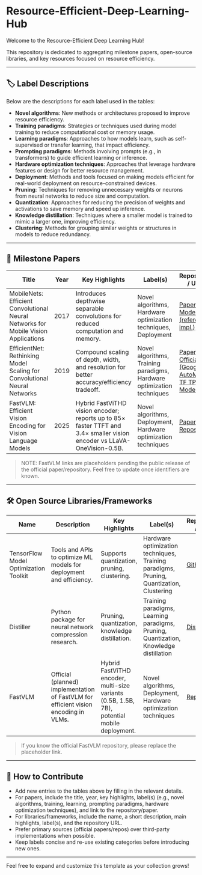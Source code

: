 # Resource-Efficient-Deep-Learning-Hub

Welcome to the Resource-Efficient Deep Learning Hub!  

This repository is dedicated to aggregating milestone papers, open-source libraries, and key resources focused on resource efficiency.

---

## 🏷️ Label Descriptions

Below are the descriptions for each label used in the tables:

- **Novel algorithms**: New methods or architectures proposed to improve resource efficiency.
- **Training paradigms**: Strategies or techniques used during model training to reduce computational cost or memory usage.
- **Learning paradigms**: Approaches to how models learn, such as self-supervised or transfer learning, that impact efficiency.
- **Prompting paradigms**: Methods involving prompts (e.g., in transformers) to guide efficient learning or inference.
- **Hardware optimization techniques**: Approaches that leverage hardware features or design for better resource management.
- **Deployment**: Methods and tools focused on making models efficient for real-world deployment on resource-constrained devices.
- **Pruning**: Techniques for removing unnecessary weights or neurons from neural networks to reduce size and computation.
- **Quantization**: Approaches for reducing the precision of weights and activations to save memory and speed up inference.
- **Knowledge distillation**: Techniques where a smaller model is trained to mimic a larger one, improving efficiency.
- **Clustering**: Methods for grouping similar weights or structures in models to reduce redundancy.

---

## 📄 Milestone Papers

| Title | Year | Key Highlights | Label(s) | Repository / URL |
|-------|------|----------------|----------|------------------|
| MobileNets: Efficient Convolutional Neural Networks for Mobile Vision Applications | 2017 | Introduces depthwise separable convolutions for reduced computation and memory. | Novel algorithms, Hardware optimization techniques, Deployment | [Paper](https://arxiv.org/abs/1704.04861) • [TF Models (reference impl.)](https://github.com/tensorflow/models/tree/master/research/slim#pre-trained-models) |
| EfficientNet: Rethinking Model Scaling for Convolutional Neural Networks | 2019 | Compound scaling of depth, width, and resolution for better accuracy/efficiency tradeoff. | Novel algorithms, Training paradigms, Hardware optimization techniques | [Paper](https://arxiv.org/abs/1905.11946) • [Official (Google AutoML)](https://github.com/google/automl/tree/master/efficientnet) • [TF TPU Models](https://github.com/tensorflow/tpu/tree/master/models/official/efficientnet) |
| FastVLM: Efficient Vision Encoding for Vision Language Models | 2025 | Hybrid FastViTHD vision encoder; reports up to 85× faster TTFT and 3.4× smaller vision encoder vs LLaVA-OneVision-0.5B. | Novel algorithms, Deployment, Hardware optimization techniques | [Paper](https://arxiv.org/abs/) <!-- Add exact arXiv ID when confirmed --> • [Repository](https://github.com/) <!-- Replace with official repo when available --> |

> NOTE: FastVLM links are placeholders pending the public release of the official paper/repository. Feel free to update once identifiers are known.

---

## 🛠️ Open Source Libraries/Frameworks

| Name | Description | Key Highlights | Label(s) | Repository / URL |
|------|-------------|----------------|----------|------------------|
| TensorFlow Model Optimization Toolkit | Tools and APIs to optimize ML models for deployment and efficiency. | Supports quantization, pruning, clustering. | Hardware optimization techniques, Training paradigms, Pruning, Quantization, Clustering | [GitHub](https://github.com/tensorflow/model-optimization) |
| Distiller | Python package for neural network compression research. | Pruning, quantization, knowledge distillation. | Training paradigms, Learning paradigms, Pruning, Quantization, Knowledge distillation | [Distiller](https://github.com/IntelLabs/distiller) |
| FastVLM | Official (planned) implementation of FastVLM for efficient vision encoding in VLMs. | Hybrid FastViTHD encoder, multi-size variants (0.5B, 1.5B, 7B), potential mobile deployment. | Novel algorithms, Deployment, Hardware optimization techniques | [Repository](https://github.com/) <!-- Replace with official repo when released --> |

> If you know the official FastVLM repository, please replace the placeholder link.

---

## 🚀 How to Contribute

- Add new entries to the tables above by filling in the relevant details.
- For papers, include the title, year, key highlights, label(s) (e.g., novel algorithms, training, learning, prompting paradigms, hardware optimization techniques), and link to the repository/paper.
- For libraries/frameworks, include the name, a short description, main highlights, label(s), and the repository URL.
- Prefer primary sources (official papers/repos) over third-party implementations when possible.
- Keep labels concise and re-use existing categories before introducing new ones.

---

Feel free to expand and customize this template as your collection grows!